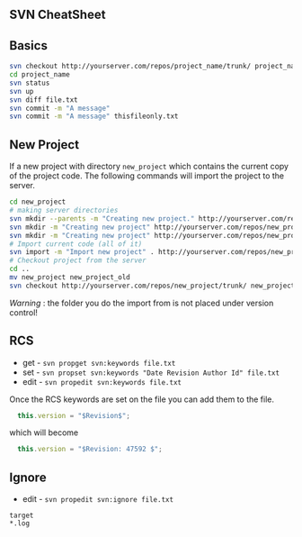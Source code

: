 SVN CheatSheet
--------------

## Basics

```bash
svn checkout http://yourserver.com/repos/project_name/trunk/ project_name
cd project_name
svn status
svn up
svn diff file.txt
svn commit -m "A message"
svn commit -m "A message" thisfileonly.txt
```

## New Project

If a new project with directory `new_project` which contains the current
copy of the project code.  The following commands will import the project
to the server.

```bash
cd new_project
# making server directories
svn mkdir --parents -m "Creating new project." http://yourserver.com/repos/new_project/trunk/
svn mkdir -m "Creating new project" http://yourserver.com/repos/new_project/tags/
svn mkdir -m "Creating new project" http://yourserver.com/repos/new_project/branches/
# Import current code (all of it)
svn import -m "Import new project" . http://yourserver.com/repos/new_project/trunk/
# Checkout project from the server
cd ..
mv new_project new_project_old
svn checkout http://yourserver.com/repos/new_project/trunk/ new_project
```

*Warning* : the folder you do the import from is not placed under version control!

## RCS

 * get - `svn propget svn:keywords file.txt`
 * set - `svn propset svn:keywords "Date Revision Author Id" file.txt`
 * edit - `svn propedit svn:keywords file.txt`

Once the RCS keywords are set on the file you can add them to the file.

```javascript
  this.version = "$Revision$";
```

which will become

```javascript
  this.version = "$Revision: 47592 $";
```

## Ignore

 * edit - `svn propedit svn:ignore file.txt`

```
target
*.log
```
